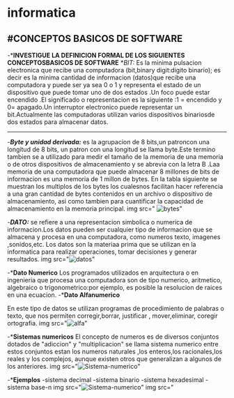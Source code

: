 # informatica
#CONCEPTOS BASICOS DE SOFTWARE
---
-***INVESTIGUE LA DEFINICION FORMAL DE LOS SIGUIENTES CONCEPTOSBASICOS DE SOFTWARE**
**BIT:*
Es la minima pulsacion electronica que recibe una computadora (bit,binary digit:digito binario); es decir es la minima cantidad de informacion (datos)que recibe una computadora y puede ser ya sea 0 o 1
y representa el estado de un dispositivo que puede tomar uno de dos estados .Un foco puede estar encendido .El significado o representacion es la siguiente :1 = encendido y 0= apagado.Un interruptor electronico puede representar un bit.Actualmente las computadoras utilizan varios dispositivos binariosde dos estados para almacenar datos.

---
-***Byte y unidad derivada:***
es la agrupacion de 8 bits,un patroncon una longitud de 8 bits, un patron con una longitud se llama byte.Este termino tambien se a utilizado para medir el tamaño de la memoria de una memoria o de otros dispositivos de almacenamiento y se abrevia con la letra B .Laa memoria de una computadora que puede almacenar  8 millones de bits de informacion es una memoria de 1 millon de bytes.
En la tabla siguiente se muestran los multiplos de los bytes los cualesnos facilitan hacer referencia a una gran cantidad de bytes contenidos en un archivo o dispositivo de almacenamiento, asi como tambien para cuantificar la capacidad de almacenamiento en la memoria principal.
img src=" ![bytes](https://github.com/Belenmejia/informatica1/assets/142844432/bcc20ff0-0276-4713-bc32-c77a92b18c97)"

-***DATO:***
se refiere a una representacion simbolica o numerica de informacion.Los datos pueden ser cualquier tipo de informacion que se almacena y procesa en una computadora, como numeros texto, imagenes ,sonidos,etc.
Los datos son la materiaa prima que se utilizan en la informatica para realizar operaciones, tomar decisiones y generar resultados.
img src="![datos](https://github.com/Belenmejia/informatica1/assets/142844432/82072f82-0c69-44bf-b903-01ecf410f457)"

-***Dato Numerico**
Los programados utilizados en arquitectura o en ingenieria que procesa una computadora son de tipo numerico, aritmetico, algebraico o trigonometrico:por ejemplo, es posible la resolucion de raices en una ecuacion.
-***Dato Alfanumerico** 

En este tipo de datos se utilizan programas de procedimiento de palabras o texto, que nos permiten corregir,borrar, justificar , mover,eliminar, coregir ortografia.
img src="![alfa](https://github.com/Belenmejia/informatica1/assets/142844432/1fa82268-b747-4110-8db0-c92ddcc72657)"

-***Sistemas numericos**
El concepto de numeros es de diversos conjuntos dotados de "adiccion" y  "multiplicacion"
se llama sistema numerico entre estos conjuntos estan los numeros naturales ,los enteros,los racionales,los reales y los complejos, aunque existen otros que generalizan a algunos de los anteriores.
img src="![Sistema-numerico](https://github.com/Belenmejia/informatica1/assets/142844432/29bcddc1-6043-4a46-8cf9-a77adae230bf)"

-***Ejemplos**
-sistema decimal
-sistema binario
-sistema hexadesimal
-sistema base-n
img src="![Sistema-numerico](https://github.com/Belenmejia/informatica1/assets/142844432/3a5ad264-6e52-49a3-b3f2-09681fcf871e)"
img src="










